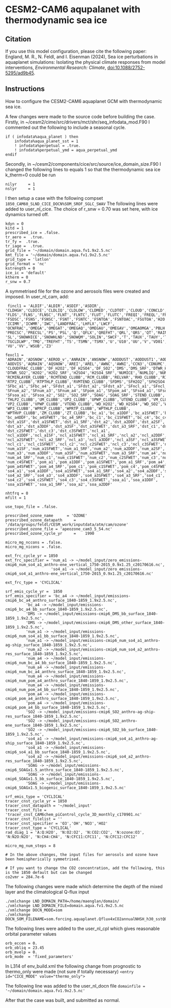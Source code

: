 # CESM2-CAM6 aqupalanet with thermodynamic sea ice 

## Citation
If you use this model configuration, please cite the following paper:
England, M. R., N. Feldl, and I. Eisenman (2024), Sea ice perturbations in aquaplanet simulations: Isolating the physical climate responses from model interventions, *Environmental Research: Climate*, [doi:10.1088/2752-5295/ad9b45](https://doi.org/10.1088/2752-5295/ad9b45).

## Instructions
How to configure the CESM2-CAM6 aquaplanet GCM with thermodynamic sea ice.

A few changes were made to the source code before building the case.
Firstly, in ~/cesm2/cime/src/drivers/mct/shr/seq_infodata_mod.F90 I commented out the following to include a seasonal cycle.
```
if ( infodata%aqua_planet ) then
	infodata%aqua_planet_sst = 1
	! infodata%perpetual = .true.
	! infodata%perpetual_ymd = aqua_perpetual_ymd
endif
```
Secondly, in ~/cesm2/components/cice/src/source/ice_domain_size.F90 I changed the following lines to equals 1 so that the thermodynamic sea ice k_therm=0 could be run
```
nilyr     = 1
nslyr     = 1
```
I then setup a case with the following compset `1850_CAM60_SLND_CICE_DOCN%SOM_SROF_SGLC_SWAV`
The following lines were added to user_nl_cice. The choice of r_snw = 0.70 was set here, with ice dynamics turned off.
```
kdyn = 0
kitd = 1
prescribed_ice = .false.
tr_aero =  .true.
tr_fy =  .true.
tr_iage =  .true.
grid_file = '~/domain/domain.aqua.fv1.9x2.5.nc'
kmt_file = '~/domain/domain.aqua.fv1.9x2.5.nc'
grid_type = 'latlon'
grid_format = 'nc'
kstrength = 0
ice_ic = 'default'
ktherm = 0
r_snw = 0.7
```
A symmetrised file for the ozone and aerosols files were created and imposed. In user_nl_cam, add:
```
 fincl1 = 'ALDIF','ALDIR','ASDIF','ASDIR',
'CLDHGH','CLDICE','CLDLIQ','CLDLOW','CLDMED','CLDTOT','CLOUD','CONCLD','DCQ','DTCOND','DTV','FICE',
'FLDS','FLNS','FLNSC','FLNT','FLNTC','FLUT','FLUTC','FREQI','FREQL','FREQR','FREQS','FSDS',
'FSDSC','FSNS','FSNSC','FSNT','FSNTC','FSNTOA','FSNTOAC','FSUTOA','H2O','H2O_SRF','ICEFRAC',
'ICIMR','ICWMR','IWC','LANDFRAC','LHFLX','LWCF',
'OCNFRAC','OMEGA','OMEGAT','OMEGAQ','OMEGAU','OMEGAV','OMGAOMGA','PBLH','PHIS','PRECC','PRECL',
'PRECSC','PRECSL','PS','PSL','Q','QFLX','QREFHT','QRL','QRS','QT','RAINQM','RELHUM','SHFLX',
'SL','SNOWHICE','SNOWHLND','SNOWQM','SOLIN','SWCF','T','TAUX','TAUY','TGCLDCWP','TGCLDIWP',
'TGCLDLWP','TMQ','TREFHT','TS','TSMN','TSMX','U','U10','UU','V','VD01','VQ','VT',
'VU','VV','WSUB','Z3'

fexcl1 = 'ADRAIN','ADSNOW','AEROD_v','ANRAIN','ANSNOW','AODDUST','AODDUST1','AODDUST3',
'AODVIS','AQRAIN','AQSNOW','AREI','AREL','AWNC','AWNI','CCN3','CDNUMC','CLOUDCOVER_CLUBB',
'CLOUDFRAC_CLUBB','DF_H2O2','DF_H2SO4','DF_SO2','DMS','DMS_SRF','DTWR_H2O2','DTWR_H2SO4',
'DTWR_SO2','H2O2','H2O2_SRF','H2SO4','H2SO4_SRF','NUMICE','NUMLIQ','NUMRAI','NUMSNO',
'RCMINLAYER_CLUBB','RCMTEND_CLUBB','RCM_CLUBB','RELVAR','RHO_CLUBB','RIMTEND_CLUBB',
'RTP2_CLUBB','RTPTHLP_CLUBB','RVMTEND_CLUBB','SFDMS','SFH2O2','SFH2SO4','SFSO2','SFSOAG',          
'SFbc_a1','SFbc_a4','SFdst_a1','SFdst_a2','SFdst_a3','SFncl_a1','SFncl_a2','SFncl_a3','SFnum_a1',       
'SFnum_a2','SFnum_a3','SFnum_a4','SFpom_a1','SFpom_a4','SFso4_a1','SFso4_a2','SFso4_a3',        
'SFsoa_a1','SFsoa_a2','SO2','SO2_SRF','SOAG','SOAG_SRF','STEND_CLUBB','TAUBLJX','TAUBLJY',       
'THLP2_CLUBB','UM_CLUBB','UP2_CLUBB','UPWP_CLUBB','UTEND_CLUBB','VM_CLUBB',        
'VP2_CLUBB','VPWP_CLUBB','VTEND_CLUBB','WD_H2O2','WD_H2SO4','WD_SO2','WP2_CLUBB',    
'WP3_CLUBB','WPRCP_CLUBB','WPRTP_CLUBB','WPTHLP_CLUBB',  
'WPTHVP_CLUBB','ZM_CLUBB','ZT_CLUBB','bc_a1','bc_a1DDF','bc_a1SFWET','bc_a1_SRF','bc_a4',
'bc_a4DDF','bc_a4SFWET','bc_a4_SRF','bc_c1','bc_c1SFWET','bc_c4','bc_c4SFWET','dst_a1','dst_a1DDF',     
'dst_a1SF','dst_a1SFWET','dst_a1_SRF','dst_a2','dst_a2DDF','dst_a2SF','dst_a2SFWET','dst_a2_SRF',
'dst_a3','dst_a3DDF','dst_a3SF','dst_a3SFWET','dst_a3_SRF','dst_c1','dst_c1SFWET','dst_c2',      
'dst_c2SFWET','dst_c3','dst_c3SFWET','ncl_a1',
'ncl_a1DDF','ncl_a1SF','ncl_a1SFWET','ncl_a1_SRF','ncl_a2','ncl_a2DDF','ncl_a2SF',
'ncl_a2SFWET','ncl_a2_SRF','ncl_a3','ncl_a3DDF','ncl_a3SF','ncl_a3SFWET','ncl_a3_SRF',
'ncl_c1','ncl_c1SFWET','ncl_c2','ncl_c2SFWET','ncl_c3','ncl_c3SFWET','num_a1','num_a1DDF', 
'num_a1SF','num_a1SFWET','num_a1_SRF','num_a2','num_a2DDF','num_a2SF','num_a2SFWET','num_a2_SRF',    
'num_a3','num_a3DDF','num_a3SF','num_a3SFWET','num_a3_SRF','num_a4','num_a4DDF','num_a4SFWET',    
'num_a4_SRF','num_c1','num_c1SFWET','num_c2','num_c2SFWET','num_c3','num_c3SFWET','num_c4',     
'num_c4SFWET','pom_a1','pom_a1DDF','pom_a1SFWET','pom_a1_SRF','pom_a4','pom_a4DDF',       
'pom_a4SFWET','pom_a4_SRF','pom_c1','pom_c1SFWET','pom_c4','pom_c4SFWET',     
'so4_a1','so4_a1DDF','so4_a1SFWET','so4_a1_SRF','so4_a2','so4_a2DDF','so4_a2SFWET',
'so4_a2_SRF','so4_a3','so4_a3DDF','so4_a3SFWET','so4_a3_SRF','so4_c1','so4_c1SFWET',     
'so4_c2','so4_c2SFWET','so4_c3','so4_c3SFWET','soa_a1','soa_a1DDF',
'soa_a1SFWET','soa_a1_SRF','soa_a2','soa_a2DDF'

nhtfrq = 0
mfilt = 1

use_topo_file = .false.

prescribed_ozone_name      = 'OZONE'
prescribed_ozone_datapath     = '/data/groups/feldl/CESM_work/inputdata/atm/cam/ozone'
prescribed_ozone_file = 'apeozone_cam3_5_54.nc'
prescribed_ozone_cycle_yr     =    1990

micro_mg_nccons = .false.
micro_mg_nicons = .false.

ext_frc_cycle_yr = 1850
ext_frc_specifier = 'num_a1 -> ~/model_input/zero_emissions-cmip6_num_so4_a1_anthro-ene_vertical_1750-2015_0.9x1.25_c20170616.nc',
                    'so4_a1 -> ~/model_input/zero_emissions-cmip6_so4_a1_anthro-ene_vertical_1750-2015_0.9x1.25_c20170616.nc'

ext_frc_type = 'CYCLICAL'

srf_emis_cycle_yr =  1850
srf_emis_specifier = 'bc_a4 -> ~/model_input/emissions-cmip6_bc_a4_anthro_surface_1840-1859_1.9x2.5.nc',
         'bc_a4 -> ~/model_input/emissions-cmip6_bc_a4_bb_surface_1840-1859_1.9x2.5.nc',
         'DMS -> ~/model_input/emissions-cmip6_DMS_bb_surface_1840-1859_1.9x2.5.nc',
         'DMS -> ~/model_input/emissions-cmip6_DMS_other_surface_1840-1859_1.9x2.5.nc',
         'num_a1 -> ~/model_input/emissions-cmip6_num_so4_a1_bb_surface_1840-1859_1.9x2.5.nc',
         'num_a1 -> ~/model_input/emissions-cmip6_num_so4_a1_anthro-ag-ship_surface_1840-1859_1.9x2.5.nc',
         'num_a2 -> ~/model_input/emissions-cmip6_num_so4_a2_anthro-res_surface_1840-1859_1.9x2.5.nc',
         'num_a4 -> ~/model_input/emissions-cmip6_num_bc_a4_bb_surface_1840-1859_1.9x2.5.nc',
         'num_a4 -> ~/model_input/emissions-cmip6_num_bc_a4_anthro_surface_1840-1859_1.9x2.5.nc',
         'num_a4 -> ~/model_input/emissions-cmip6_num_pom_a4_anthro_surface_1840-1859_1.9x2.5.nc',
         'num_a4 -> ~/model_input/emissions-cmip6_num_pom_a4_bb_surface_1840-1859_1.9x2.5.nc',
         'pom_a4 -> ~/model_input/emissions-cmip6_pom_a4_anthro_surface_1840-1859_1.9x2.5.nc',
         'pom_a4 -> ~/model_input/emissions-cmip6_pom_a4_bb_surface_1840-1859_1.9x2.5.nc',
         'SO2 -> ~/model_input/emissions-cmip6_SO2_anthro-ag-ship-res_surface_1840-1859_1.9x2.5.nc',
         'SO2 -> ~/model_input/emissions-cmip6_SO2_anthro-ene_surface_1840-1859_1.9x2.5.nc',
         'SO2 -> ~/model_input/emissions-cmip6_SO2_bb_surface_1840-1859_1.9x2.5.nc',
         'so4_a1 -> ~/model_input/emissions-cmip6_so4_a1_anthro-ag-ship_surface_1840-1859_1.9x2.5.nc',
         'so4_a1 -> ~/model_input/emissions-cmip6_so4_a1_bb_surface_1840-1859_1.9x2.5.nc',
         'so4_a2 -> ~/model_input/emissions-cmip6_so4_a2_anthro-res_surface_1840-1859_1.9x2.5.nc',
         'SOAG -> ~/model_input/emissions-cmip6_SOAGx1.5_anthro_surface_1840-1859_1.9x2.5.nc',
         'SOAG -> ~/model_input/emissions-cmip6_SOAGx1.5_bb_surface_1840-1859_1.9x2.5.nc',
         'SOAG -> ~/model_input/emissions-cmip6_SOAGx1.5_biogenic_surface_1840-1859_1.9x2.5.nc'

srf_emis_type = 'CYCLICAL'
tracer_cnst_cycle_yr = 1850
tracer_cnst_datapath = '~/model_input'
tracer_cnst_file = 'tracer_cnst_CAM6chem_piControl_cycle_3D_monthly_c170901.nc'
tracer_cnst_filelist = ''
tracer_cnst_specifier = 'O3','OH','NO3','HO2'
tracer_cnst_type = 'CYCLICAL'
rad_diag_1 = 'A:Q:H2O', 'N:O2:O2', 'N:CO2:CO2', 'N:ozone:O3', 'N:N2O:N2O', 'N:CH4:CH4', 'N:CFC11:CFC11', 'N:CFC12:CFC12'

micro_mg_num_steps = 8

# In the above changes, the input files for aerosols and ozone have been hemispherically symmetrised. 

# If you want to change the CO2 concentration, add the following, this is the 1850 default but can be changed
co2vmr = 284.7e-6
```
The following changes were made which determine the depth of the mixed layer and the climatological Q-flux input
```
./xmlchange LND_DOMAIN_PATH=/home/maenglan/domain/
./xmlchange LND_DOMAIN_FILE=domain.aqua.fv1.9x2.5.nc
./xmlchange DOCN_MODE=som
./xmlchange DOCN_SOM_FILENAME=som.forcing.aquaplanet.Qflux4xCO2annualNHSH_h30_sstQOBS_corrected.2degFV.nc
```
The following lines were added to the user_nl_cpl which gives reasonable orbital parameter values
```
orb_eccen = 0.
orb_obliq = 23.45
orb_mvelp = 0.
orb_mode  = 'fixed_parameters'
```
In L314 of env_build.xml the following change from prognostic to thermo_only were made (not sure if totally necessary)
`<entry id="CICE_MODE" value="thermo_only">`

The following line was added to the user_nl_docn file
`domainfile = '~/domain/domain.aqua.fv1.9x2.5.nc'`

After that the case was built, and submitted as normal.

